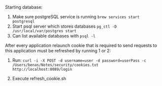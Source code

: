 Starting database:

1. Make sure postgreSQL service is running `brew services start postgresql`
2. Start psql server which stores databases `pg_ctl -D /usr/local/var/postgres start`
3. Can list available databases with `psql -l`


After every application relaunch cookie that is required to send requests to this application must be refreshed by running 1 or 2:
1. Run: `curl -i -X POST -d username=user -d password=userPass -c /Users/benas/Notes/security/cookies.txt  http://localhost:8089/login`

2. Execute refresh_cookie.sh

